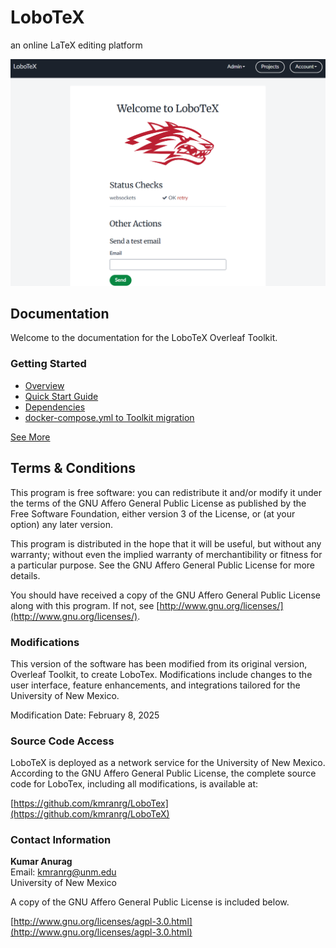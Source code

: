 # LoboTeX
an online LaTeX editing platform

![launchpad](https://github.com/kmranrg/LoboTex/blob/main/launchpad.png)

## Documentation

Welcome to the documentation for the LoboTeX Overleaf Toolkit.

### Getting Started

- [Overview](https://github.com/kmranrg/LoboTeX/blob/main/doc/overview.md)
- [Quick Start Guide](https://github.com/kmranrg/LoboTeX/blob/main/doc/quick-start-guide.md)
- [Dependencies](https://github.com/kmranrg/LoboTeX/blob/main/doc/dependencies.md)
- [docker-compose.yml to Toolkit migration](https://github.com/kmranrg/LoboTeX/blob/main/doc/docker-compose-to-toolkit-migration.md)

[See More](https://github.com/kmranrg/LoboTeX/blob/main/doc/README.md)

## Terms & Conditions

This program is free software: you can redistribute it and/or modify it under the terms of the GNU Affero General Public License as published by the Free Software Foundation, either version 3 of the License, or (at your option) any later version.

This program is distributed in the hope that it will be useful, but without any warranty; without even the implied warranty of merchantibility or fitness for a particular purpose. See the GNU Affero General Public License for more details.

You should have received a copy of the GNU Affero General Public License along with this program. If not, see [http://www.gnu.org/licenses/](http://www.gnu.org/licenses/).

### Modifications
This version of the software has been modified from its original version, Overleaf Toolkit, to create LoboTex. Modifications include changes to the user interface, feature enhancements, and integrations tailored for the University of New Mexico.

Modification Date: February 8, 2025

### Source Code Access
LoboTeX is deployed as a network service for the University of New Mexico. According to the GNU Affero General Public License, the complete source code for LoboTex, including all modifications, is available at:

[https://github.com/kmranrg/LoboTex](https://github.com/kmranrg/LoboTeX)

### Contact Information
**Kumar Anurag**  
Email: kmranrg@unm.edu  
University of New Mexico

A copy of the GNU Affero General Public License is included below.

[http://www.gnu.org/licenses/agpl-3.0.html](http://www.gnu.org/licenses/agpl-3.0.html)
